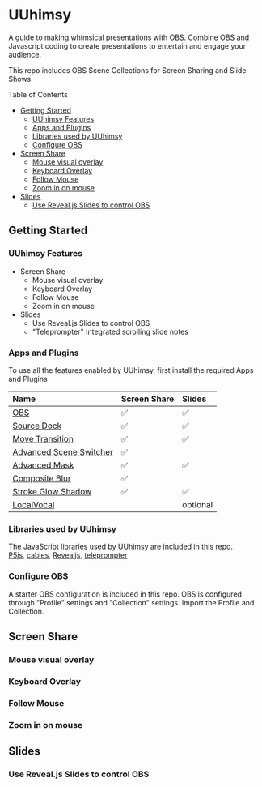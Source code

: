 # UUhimsy
A guide to making whimsical presentations with OBS.  Combine OBS and Javascript coding to create presentations to entertain and engage your audience.  

This repo includes OBS Scene Collections for Screen Sharing and Slide Shows.  

Table of Contents
- [Getting Started](#getting-started)
  - [UUhimsy Features](#uuhimsy-features)
  - [Apps and Plugins](#apps-and-plugins)
  - [Libraries used by UUhimsy](#libraries-used-by-uuhimsy)
  - [Configure OBS](#configure-obs)
- [Screen Share](#screen-share)
  - [Mouse visual overlay](#mouse-visual-overlay)
  - [Keyboard Overlay](#keyboard-overlay)
  - [Follow Mouse](#follow-mouse)
  - [Zoom in on mouse](#zoom-in-on-mouse)
- [Slides](#slides)
  - [Use Reveal.js Slides to control OBS](#use-revealjs-slides-to-control-obs)


## Getting Started
### UUhimsy Features
- Screen Share
  - Mouse visual overlay
  - Keyboard Overlay
  - Follow Mouse
  - Zoom in on mouse
- Slides
  - Use Reveal.js Slides to control OBS
  - "Teleprompter" Integrated scrolling slide notes

### Apps and Plugins
To use all the features enabled by UUhimsy, first install the required Apps and Plugins

|Name|Screen Share| Slides|
|:---|:---|:---|
|[OBS](https://obsproject.com)|✅|✅
[Source Dock](https://obsproject.com/forum/resources/source-dock.1317/)|✅|✅
[Move Transition](https://obsproject.com/forum/resources/move.913/)|✅|✅
[Advanced Scene Switcher](https://obsproject.com/forum/resources/advanced-scene-switcher.395/)|✅|
[Advanced Mask](https://obsproject.com/forum/resources/advanced-masks.1856/)|✅|✅
[Composite Blur](https://obsproject.com/forum/resources/composite-blur.1780/)|✅
[Stroke Glow Shadow](https://obsproject.com/forum/resources/stroke-glow-shadow.1800/)|✅|✅ 
[LocalVocal](https://obsproject.com/forum/resources/localvocal-local-live-captions-translation-on-the-go.1769/)||optional

### Libraries used by UUhimsy
The JavaScript libraries used by UUhimsy are included in this repo.  
[P5js](https://p5js.org/), 
[cables](https://cables.gl/home), 
[Revealjs](https://revealjs.com/),
[teleprompter](https://github.com/manifestinteractive/teleprompter)

### Configure OBS
A starter OBS configuration is included in this repo.  OBS is configured through "Profile" settings and "Collection" settings. Import the Profile and Collection.  

## Screen Share
### Mouse visual overlay
### Keyboard Overlay
### Follow Mouse
### Zoom in on mouse
## Slides 
### Use Reveal.js Slides to control OBS

